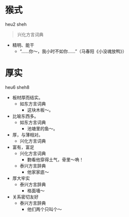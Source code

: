 # 猴式
heu2 sheh
> 兴化方言词典
- 精明、能干
  - “……你～，我小时不如你……”（马春阳《小没魂放鸭》）

# 厚实
heu6 sheh8
+ 板材厚而结实。
  * 如东方言词典
    - 这块木板～。
+ 比喻东西多。
  * 如东方言词典
    - 池塘里的鱼～。
+ 厚，与薄相对。
  * 兴化方言词典
+ 富有，富足
  * 兴化方言词典
    - 覅看他穿得土气，骨里～唃！
  * 泰兴方言辞典
    - 他家家底～
+ 厚大牢实
  * 泰兴方言辞典
    - 格面墻～
+ 关系密切友好
  * 泰兴方言辞典
    - 他们两个只叫个～

